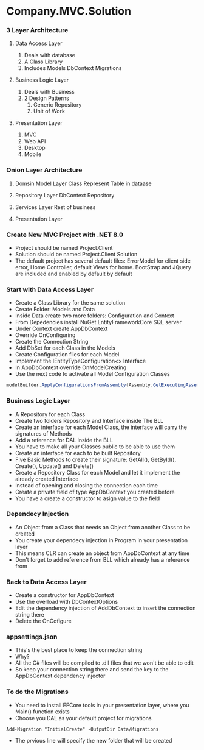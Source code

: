 # Company.MVC.Solution

### 3 Layer Architecture
1. Data Access Layer
    1. Deals with database
    2. A Class Library
    3. Includes Models DbContext Migrations

2. Business Logic Layer
    1. Deals with Business
    2. 2 Design Patterns
        1. Generic Repository
        2. Unit of Work

3. Presentation Layer
    1. MVC
    2. Web API
    3. Desktop
    4. Mobile

### Onion Layer Architecture
1. Domsin Model Layer
    Class Represent Table in dataase

2. Repository Layer
    DbContext
    Repository

3. Services Layer
    Rest of business

4. Presentation Layer

### Create New MVC Project with .NET 8.0
* Project should be named Project.Client  
* Solution should be named Project.Client Solution
* The default project has several default files: ErrorModel for client side error, Home Controller, default Views for home. BootStrap and JQuery are included and enabled by default by default

### Start with Data Access Layer
* Create a Class Library for the same solution
* Create Folder: Models and Data
* Inside Data create two more folders: Configuration and Context
* From Depedencies install NuGet EntityFrameworkCore SQL server
* Under Context create AppDbContext
* Override OnConfiguring
* Create the Connection String
* Add DbSet for each Class in the Models
* Create Configuration files for each Model
* Implement the IEntityTypeConfiguration<> Interface
* In AppDbContext override OnModelCreating
* Use the next code to activate all Model Configuration Classes  
```C#
modelBuilder.ApplyConfigurationsFromAssembly(Assembly.GetExecutingAssembly());
```

### Business Logic Layer
* A Repository for each Class  
* Create two folders Repository and Interface inside The BLL
* Create an interface for each Model Class, the interface will carry the signatures of Methods
* Add a reference for DAL inside the BLL
* You have to make all your Classes public to be able to use them
* Create an interface for each to be built Repository
* Five Basic Methods to create their signature: GetAll(), GetById(), Create(), Update() and Delete()
* Create a Repository Class for each Model and let it implement the already created Interface
* Instead of opening and closing the connection each time
* Create a private field of type AppDbContext you created before
* You have a create a constructor to asign value to the field

### Dependecy Injection
* An Object from a Class that needs an Object from another Class to be created
* You create your dependecy injection in Program in your presentation layer
* This means CLR can create an object from AppDbContext at any time
* Don't forget to add reference from BLL which already has a reference from

### Back to Data Access Layer
* Create a constructor for AppDbContext
* Use the overload with DbContextOptions
* Edit the dependency injection of AddDbContext to insert the connection string there
* Delete the OnCofigure

### appsettings.json
* This's the best place to keep the connection string
* Why?
* All the C# files will be compiled to .dll files that we won't be able to edit
* So keep your connection string there and send the key to the AppDbContext dependency injector

### To do the Migrations
* You need to install EFCore tools in your presentation layer, where you Main() function exists
* Choose you DAL as your default project for migrations
```
Add-Migration "InitialCreate" -OutputDir Data/Migrations
```
* The prvious line will specify the new folder that will be created